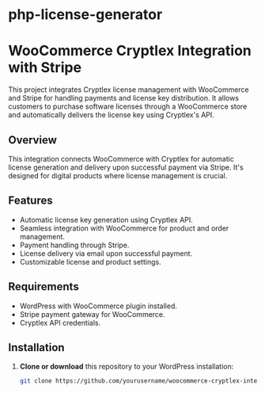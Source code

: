 # php-license-generator
# WooCommerce Cryptlex Integration with Stripe

This project integrates Cryptlex license management with WooCommerce and Stripe for handling payments and license key distribution. It allows customers to purchase software licenses through a WooCommerce store and automatically delivers the license key using Cryptlex's API.

## Overview

This integration connects WooCommerce with Cryptlex for automatic license generation and delivery upon successful payment via Stripe. It's designed for digital products where license management is crucial.

## Features

- Automatic license key generation using Cryptlex API.
- Seamless integration with WooCommerce for product and order management.
- Payment handling through Stripe.
- License delivery via email upon successful payment.
- Customizable license and product settings.

## Requirements

- WordPress with WooCommerce plugin installed.
- Stripe payment gateway for WooCommerce.
- Cryptlex API credentials.

## Installation

1. **Clone or download** this repository to your WordPress installation:
   ```bash
   git clone https://github.com/yourusername/woocommerce-cryptlex-integration.git
